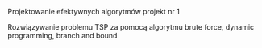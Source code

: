Projektowanie efektywnych algorytmów projekt nr 1

Rozwiązywanie problemu TSP za pomocą algorytmu brute force, dynamic programming, branch and bound
